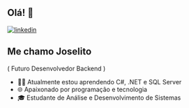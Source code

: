 ## Olá! 👋

[![linkedin](https://img.shields.io/badge/linkedin-0A66C2?style=for-the-badge&logo=linkedin&logoColor=white)](https://www.linkedin.com/in/joselitomachado/)

## Me chamo Joselito
( Futuro Desenvolvedor Backend )

- 👩‍💻 Atualmente estou aprendendo C#, .NET e SQL Server
- 🌐 Apaixonado por programação e tecnologia
- 🎓 Estudante de Análise e Desenvolvimento de Sistemas